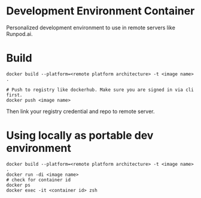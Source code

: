 # Development Environment Container

Personalized development environment to use in remote servers like Runpod.ai.

# Build

```shell
docker build --platform=<remote platform architecture> -t <image name> . 

# Push to registry like dockerhub. Make sure you are signed in via cli first.
docker push <image name>
```

Then link your registry credential and repo to remote server.

# Using locally as portable dev environment

```shell
docker build --platform=<remote platform architecture> -t <image name> . 
docker run -di <image name>
# check for container id
docker ps
docker exec -it <container id> zsh
```
